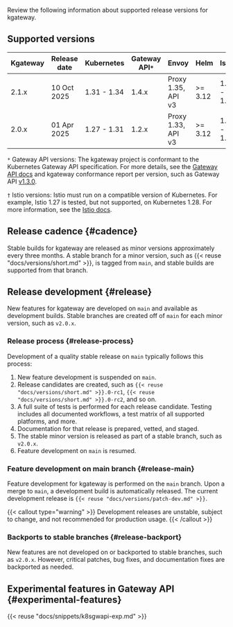 Review the following information about supported release versions for kgateway.

## Supported versions

| Kgateway | Release date | Kubernetes | Gateway API`*` | Envoy | Helm | Istio`†` |
|----------|--------------|------------|----------------|-------|------|----------|
| 2.1.x | 10 Oct 2025 | 1.31 - 1.34 | 1.4.x | Proxy 1.35, API v3 | >= 3.12 | 1.23 - 1.27 |
| 2.0.x | 01 Apr 2025 | 1.27 - 1.31 | 1.2.x | Proxy 1.33, API v3 | >= 3.12 | 1.18 - 1.23 |

<!--See tested min/max versions in https://github.com/kgateway-dev/kgateway/tree/main/.github/workflows/.env/nightly-tests-->

`*` Gateway API versions: The kgateway project is conformant to the Kubernetes Gateway API specification. For more details, see the [Gateway API docs](https://gateway-api.sigs.k8s.io/implementations/#kgateway) and kgateway conformance report per version, such as Gateway API [v1.3.0](https://github.com/kubernetes-sigs/gateway-api/tree/main/conformance/reports/v1.3.0/kgateway).

`†` Istio versions: Istio must run on a compatible version of Kubernetes. For example, Istio 1.27 is tested, but not supported, on Kubernetes 1.28. For more information, see the [Istio docs](https://istio.io/latest/docs/releases/supported-releases/). 

<!--
## Image variants

For some kgateway component images, the following image variants are supported. 

* **Standard**: The default image variant provided by kgateway. The standard variant does not require a tag on the image. 
* **Distroless**: An image tagged with `-distroless` is a slimmed-down distribution with the minimum set of binary dependencies to run the image, for enhanced performance and security. Distroless images do not contain package managers, shells, or any other programs that are generally found in a standard Linux distribution. The use of distroless variants is a standard practice adopted by various open source projects and proprietary applications.

Kgateway supports image variants for the following component images:
- `access-logger`
- `certgen`
- `discovery`
- `gloo`
- `gloo-envoy-wrapper`
- `ingress`
- `kubectl`
- `sds`

You have two options for specifying the variant for a kgateway image in your Helm values:
* Specify the image variant for all kgateway components in the `global.image.variant` Helm field. Supported values include `standard`, and `distroless`. If unset, the default value is `standard`.
* Specify images for individual components by using variant tags in the `gloo.<component>.deployment.image.tag` field of the component's Helm settings, such as `quay.io/solo-io/gloo:v{{< reuse "docs/versions/n-patch.md" >}}-distroless`. -->

## Release cadence {#cadence}

Stable builds for kgateway are released as minor versions approximately every three months. A stable branch for a minor version, such as {{< reuse "docs/versions/short.md" >}}, is tagged from `main`, and stable builds are supported from that branch.

## Release development {#release}

New features for kgateway are developed on `main` and available as development builds. Stable branches are created off of `main` for each minor version, such as `v2.0.x`.

### Release process {#release-process}

Development of a quality stable release on `main` typically follows this process:

1. New feature development is suspended on `main`.
2. Release candidates are created, such as `{{< reuse "docs/versions/short.md" >}}.0-rc1`, `{{< reuse "docs/versions/short.md" >}}.0-rc2`, and so on.
3. A full suite of tests is performed for each release candidate. Testing includes all documented workflows, a test matrix of all supported platforms, and more.
4. Documentation for that release is prepared, vetted, and staged.
5. The stable minor version is released as part of a stable branch, such as `v2.0.x`.
6. Feature development on `main` is resumed.

### Feature development on main branch {#release-main}

Feature development for kgateway is performed on the `main` branch. Upon a merge to `main`, a development build is automatically released. The current development release is `{{< reuse "docs/versions/patch-dev.md" >}}`. 

{{< callout type="warning" >}}
Development releases are unstable, subject to change, and not recommended for production usage.
{{< /callout >}}

### Backports to stable branches {#release-backport}

New features are not developed on or backported to stable branches, such as `v2.0.x`. However, critical patches, bug fixes, and documentation fixes are backported as needed.

## Experimental features in Gateway API {#experimental-features}

{{< reuse "docs/snippets/k8sgwapi-exp.md" >}}
